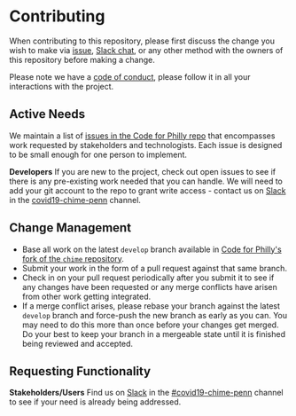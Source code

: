 # Contributing

When contributing to this repository, please first discuss the change you wish to make via [issue](https://github.com/codeforphilly/chime/issues), [Slack chat](https://codeforphilly.org/chat/covid19-chime-penn), or any other method with the owners of this repository before making a change.

Please note we have a [code of conduct](CODE_OF_CONDUCT.md), please follow it in all your interactions with the project.

## Active Needs

We maintain a list of [issues in the Code for Philly repo](https://github.com/codeforphilly/chime/issues) that encompasses work requested by stakeholders and technologists.  Each issue is designed to be small enough for one person to implement.

**Developers** If you are new to the project, check out open issues to see if there is any pre-existing work needed that you can handle. We will need to add your git account to the repo to grant write access - contact us on [Slack](https://codeforphilly.org/chat) in the [covid19-chime-penn](https://codeforphilly.org/chat?channel=covid19-chime-penn) channel.

## Change Management

- Base all work on the latest `develop` branch available in [Code for Philly's fork of the `chime` repository](https://github.com/CodeForPhilly/chime).
- Submit your work in the form of a pull request against that same branch.
- Check in on your pull request periodically after you submit it to see if any changes have been requested or any merge conflicts have arisen from other work getting integrated.
- If a merge conflict arises, please rebase your branch against the latest `develop` branch and force-push the new branch as early as you can. You may need to do this more than once before your changes get merged. Do your best to keep your branch in a mergeable state until it is finished being reviewed and accepted.

## Requesting Functionality

**Stakeholders/Users** Find us on [Slack](https://codeforphilly.org/chat) in the [#covid19-chime-penn](https://codeforphilly.org/chat/covid19-chime-penn) channel to see if your need is already being addressed.
